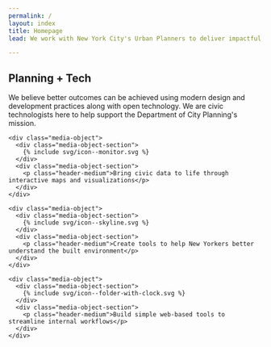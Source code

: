 ```yaml
---
permalink: /
layout: index
title: Homepage
lead: We work with New York City's Urban Planners to deliver impactful, modern technology tools.

---
```


## Planning + Tech

<div class="grid-x grid-margin-x">
  <div class="cell large-auto">
    <p class="lead">We believe better outcomes can be achieved using modern design and development practices along with open technology. We are civic technologists here to help support the Department of City Planning's mission.</p>
  </div>
  <div class="cell large-auto">

    <div class="media-object">
      <div class="media-object-section">
        {% include svg/icon--monitor.svg %}
      </div>
      <div class="media-object-section">
        <p class="header-medium">Bring civic data to life through interactive maps and visualizations</p>
      </div>
    </div>

    <div class="media-object">
      <div class="media-object-section">
        {% include svg/icon--skyline.svg %}
      </div>
      <div class="media-object-section">
        <p class="header-medium">Create tools to help New Yorkers better understand the built environment</p>
      </div>
    </div>

    <div class="media-object">
      <div class="media-object-section">
        {% include svg/icon--folder-with-clock.svg %}
      </div>
      <div class="media-object-section">
        <p class="header-medium">Build simple web-based tools to streamline internal workflows</p>
      </div>
    </div>

  </div>
</div>
